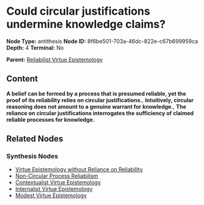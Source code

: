 # Could circular justifications undermine knowledge claims?

**Node Type:** antithesis
**Node ID:** 8f6be501-703a-46dc-822e-c67b699959ca
**Depth:** 4
**Terminal:** No

**Parent:** [Reliabilist Virtue Epistemology](reliabilist-virtue-epistemology-synthesis-f1499baa-b161-41f1-85cd-0b30c0c5fc60.md)

## Content

**A belief can be formed by a process that is presumed reliable, yet the proof of its reliability relies on circular justifications.**, **Intuitively, circular reasoning does not amount to a genuine warrant for knowledge.**, **The reliance on circular justifications interrogates the sufficiency of claimed reliable processes for knowledge.**

## Related Nodes

### Synthesis Nodes

- [Virtue Epistemology without Reliance on Reliability](virtue-epistemology-without-reliance-on-reliability-synthesis-faacda3a-d347-4bd3-a00a-0f11ec8b8910.md)
- [Non-Circular Process Reliabilism](non-circular-process-reliabilism-synthesis-584f9f9a-f100-47c8-b2f7-a562cde24850.md)
- [Contextualist Virtue Epistemology](contextualist-virtue-epistemology-synthesis-953c8783-0347-467d-a33d-260a90bb328c.md)
- [Internalist Virtue Epistemology](internalist-virtue-epistemology-synthesis-04c6a877-17e0-4bce-8885-85ca2eb64a9e.md)
- [Modest Virtue Epistemology](modest-virtue-epistemology-synthesis-260c596d-649b-4406-a61d-a80bdbb0356c.md)
